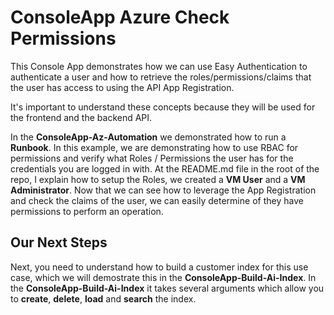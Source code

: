 # ConsoleApp Azure Check Permissions
This Console App demonstrates how we can use Easy Authentication to authenticate a user and how to retrieve the roles/permissions/claims that the user has access to using the API App Registration.

It's important to understand these concepts because they will be used for the frontend and the backend API.  

In the **ConsoleApp-Az-Automation** we demonstrated how to run a **Runbook**.  In this example, we are demonstrating how to use RBAC for permissions and verify what Roles / Permissions the user has for the credentials you are logged in with.  At the README.md file in the root of the repo, I explain how to setup the Roles, we created a **VM User** and a **VM Administrator**.  Now that we can see how to leverage the App Registration and check the claims of the user, we can easily determine of they have permissions to perform an operation.

## Our Next Steps
Next, you need to understand how to build a customer index for this use case, which we will demostrate this in the **ConsoleApp-Build-Ai-Index**.  In the **ConsoleApp-Build-Ai-Index** it takes several arguments which allow you to **create**, **delete**, **load** and **search** the index.


